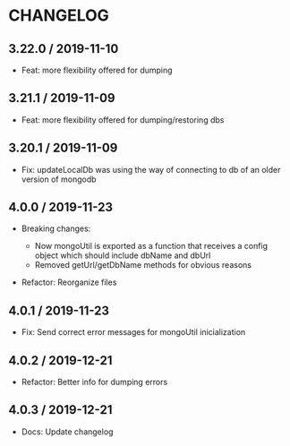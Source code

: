 CHANGELOG
=========

3.22.0 / 2019-11-10
-------------------

  * Feat: more flexibility offered for dumping

3.21.1 / 2019-11-09
-------------------

  * Feat: more flexibility offered for dumping/restoring dbs

3.20.1 / 2019-11-09
-------------------

  * Fix: updateLocalDb was using the way of connecting to db of an older version of mongodb

4.0.0 / 2019-11-23
-------------------

  * Breaking changes: 
    - Now mongoUtil is exported as a function that receives a config object which should include dbName and dbUrl
    - Removed getUrl/getDbName methods for obvious reasons
  
  * Refactor: Reorganize files

4.0.1 / 2019-11-23
-------------------

  * Fix: Send correct error messages for mongoUtil inicialization

4.0.2 / 2019-12-21
-------------------

  * Refactor: Better info for dumping errors

4.0.3 / 2019-12-21
-------------------

  * Docs: Update changelog
